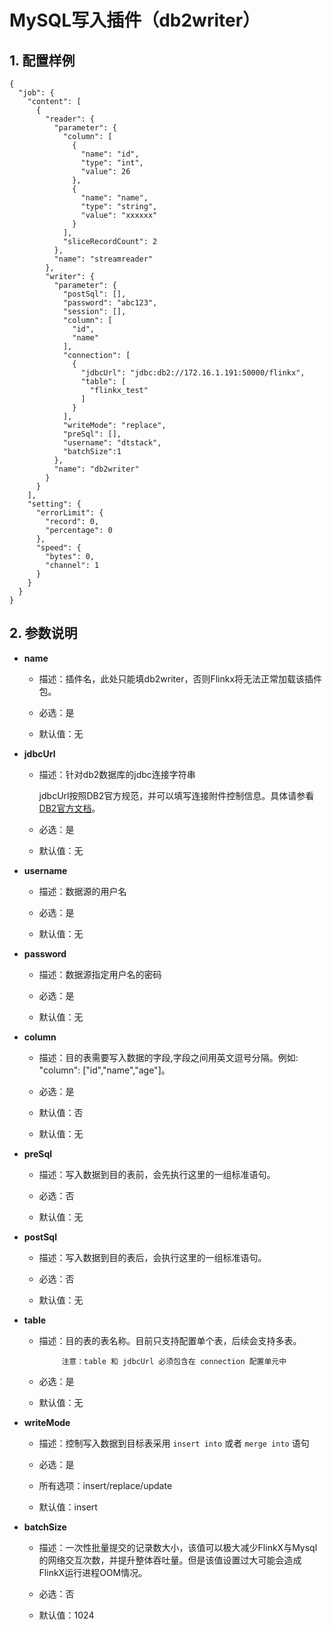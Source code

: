 # MySQL写入插件（db2writer）

## 1. 配置样例

```
{
  "job": {
    "content": [
      {
        "reader": {
          "parameter": {
            "column": [
              {
                "name": "id",
                "type": "int",
                "value": 26
              },
              {
                "name": "name",
                "type": "string",
                "value": "xxxxxx"
              }
            ],
            "sliceRecordCount": 2
          },
          "name": "streamreader"
        },
        "writer": {
          "parameter": {
            "postSql": [],
            "password": "abc123",
            "session": [],
            "column": [
              "id",
              "name"
            ],
            "connection": [
              {
                "jdbcUrl": "jdbc:db2://172.16.1.191:50000/flinkx",
                "table": [
                  "flinkx_test"
                ]
              }
            ],
            "writeMode": "replace",
            "preSql": [],
            "username": "dtstack",
            "batchSize":1
          },
          "name": "db2writer"
        }
      }
    ],
    "setting": {
      "errorLimit": {
        "record": 0,
        "percentage": 0
      },
      "speed": {
        "bytes": 0,
        "channel": 1
      }
    }
  }
}

```

## 2. 参数说明

* **name**

 	* 描述：插件名，此处只能填db2writer，否则Flinkx将无法正常加载该插件包。
	* 必选：是 <br />

	* 默认值：无 <br />

* **jdbcUrl**

	* 描述：针对db2数据库的jdbc连接字符串

		jdbcUrl按照DB2官方规范，并可以填写连接附件控制信息。具体请参看[DB2官方文档](https://www.ibm.com/analytics/us/en/db2/)。

	* 必选：是 <br />

	* 默认值：无 <br />

* **username**

	* 描述：数据源的用户名 <br />

	* 必选：是 <br />

	* 默认值：无 <br />

* **password**

	* 描述：数据源指定用户名的密码 <br />

	* 必选：是 <br />

	* 默认值：无 <br />

* **column**

	* 描述：目的表需要写入数据的字段,字段之间用英文逗号分隔。例如: "column": ["id","name","age"]。
	
	* 必选：是 <br />

	* 默认值：否 <br />

	* 默认值：无 <br />

* **preSql**

	* 描述：写入数据到目的表前，会先执行这里的一组标准语句。
	
	* 必选：否 <br />

	* 默认值：无 <br />

* **postSql**

	* 描述：写入数据到目的表后，会执行这里的一组标准语句。

	* 必选：否 <br />

	* 默认值：无 <br />

* **table**

	* 描述：目的表的表名称。目前只支持配置单个表，后续会支持多表。

               注意：table 和 jdbcUrl 必须包含在 connection 配置单元中

	* 必选：是 <br />

	* 默认值：无 <br />

* **writeMode**

	* 描述：控制写入数据到目标表采用 `insert into` 或者 `merge into` 语句<br />

	* 必选：是 <br />
	
	* 所有选项：insert/replace/update <br />

	* 默认值：insert <br />

* **batchSize**

	* 描述：一次性批量提交的记录数大小，该值可以极大减少FlinkX与Mysql的网络交互次数，并提升整体吞吐量。但是该值设置过大可能会造成FlinkX运行进程OOM情况。<br />

	* 必选：否 <br />

	* 默认值：1024 <br />